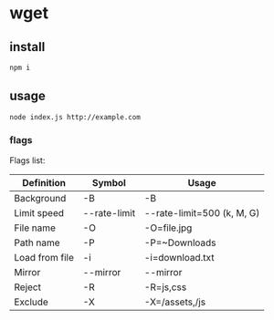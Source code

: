 # wget

## install

```bash
npm i
```

## usage

```bash
node index.js http://example.com
```

### flags

Flags list:

| Definition     | Symbol       | Usage                      |
| -------------- | ------------ | -------------------------- |
| Background     | -B           | -B                         |
| Limit speed    | --rate-limit | --rate-limit=500 (k, M, G) |
| File name      | -O           | -O=file.jpg                |
| Path name      | -P           | -P=~Downloads              |
| Load from file | -i           | -i=download.txt            |
| Mirror         | --mirror     | --mirror                   |
| Reject         | -R           | -R=js,css                  |
| Exclude        | -X           | -X=/assets,/js             |
